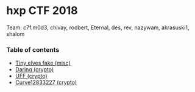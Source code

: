# hxp CTF 2018

Team: c7f.m0d3, chivay, rodbert, Eternal, des, rev, nazywam, akrasuski1, shalom

### Table of contents

* [Tiny elves fake (misc)](misc_elves)
* [Daring (crypto)](crypto_daring)
* [UFF (crypto)](crypto_uff)
* [Curve12833227 (crypto)](crypto_curve12833227)
